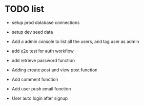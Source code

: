 # TODO list

* setup prod database connections

* setup dev seed data

* Add a admin console to list all the users, and tag user as admin

* add e2e test for auth workflow

* add retrieve password function

* Adding create post and view post function

* Add comment function

* Add user push email function

* User auto login after signup